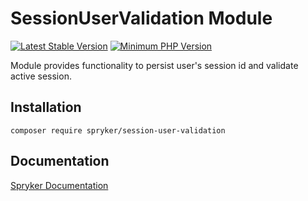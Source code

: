 # SessionUserValidation Module
[![Latest Stable Version](https://poser.pugx.org/spryker/session-user-validation/v/stable.svg)](https://packagist.org/packages/spryker/session-user-validation)
[![Minimum PHP Version](https://img.shields.io/badge/php-%3E%3D%208.1-8892BF.svg)](https://php.net/)

Module provides functionality to persist user's session id and validate active session.

## Installation

```
composer require spryker/session-user-validation
```

## Documentation

[Spryker Documentation](https://docs.spryker.com)
